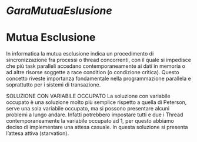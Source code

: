# *GaraMutuaEslusione* #
# Mutua Esclusione #
In informatica la mutua esclusione indica un procedimento di sincronizzazione fra processi o thread concorrenti, con il quale si impedisce che più task paralleli accedano contemporaneamente ai dati in memoria o ad altre risorse soggette a race condition (o condizione critica). Questo concetto riveste importanza fondamentale nella programmazione parallela e soprattutto per i sistemi di transazione.

SOLUZIONE CON VARIABILE OCCUPATO
La soluzione con variabile occupato è una soluzione molto più semplice rispetto a quella di Peterson, serve una sola variabile occupato, ma si possono presentare alcuni problemi a lungo andare. Infatti potrebbero impostare tutti e due i Thread contemporaneamente la variabile occupato ad 1, per questo abbiamo deciso di implementare una attesa casuale. In questa soluzione si presenta l’attesa attiva (starvation).
